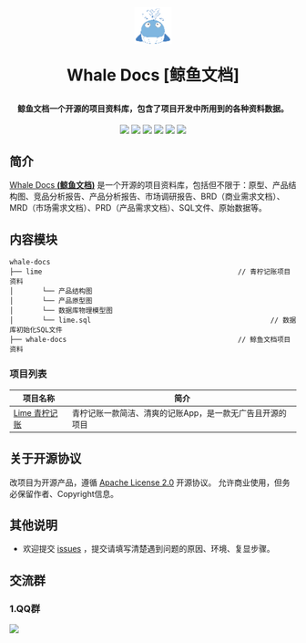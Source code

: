 <p align="center">
	<img alt="logo" src="./whale-docs/imgs/whale_docs_logo.png">
</p>
<h1 align="center" style="margin: 30px 0 30px; font-weight: bold;">Whale Docs [鲸鱼文档]</h1>
<h4 align="center">鲸鱼文档一个开源的项目资料库，包含了项目开发中所用到的各种资料数据。</h4>
<p align="center">
	<a><img src="https://img.shields.io/github/stars/feiyu-rs?style=social"></a>
    <a><img src="https://img.shields.io/github/forks/feiyu-rs/whale-docs?style=social"></a>
	<a><img src="https://img.shields.io/github/issues/feiyu-rs/whale-docs"></a>
	<a><img src="https://img.shields.io/github/repo-size/feiyu-rs/whale-docs"></a>
	<a><img src="https://img.shields.io/badge/WhaleDocs-v1.0.0-brightgreen"></a>
	<a><img src="https://img.shields.io/github/license/feiyu-rs/whale-docs"></a>
</p>

## 简介

[Whale Docs **(鲸鱼文档)**](https://github.com/feiyu-rs/project-docs) 是一个开源的项目资料库，包括但不限于：原型、产品结构图、竞品分析报告、产品分析报告、市场调研报告、BRD（商业需求文档）、MRD（市场需求文档）、PRD（产品需求文档）、SQL文件、原始数据等。

## 内容模块

~~~
whale-docs
├── lime                                                // 青柠记账项目资料
│       └── 产品结构图
│       └── 产品原型图
│       └── 数据库物理模型图
│       └── lime.sql                                            // 数据库初始化SQL文件
├── whale-docs                                          // 鲸鱼文档项目资料
~~~

### 项目列表

| 项目名称                                          | 简介                                                      |
|--------------------------------------------------|-----------------------------------------------------------|
| [Lime 青柠记账](https://github.com/feiyu-rs/lime-app)                                     | 青柠记账一款简洁、清爽的记账App，是一款无广告且开源的项目     |

## 关于开源协议

改项目为开源产品，遵循 [Apache License 2.0](https://github.com/feiyu-rs/project-docs/blob/main/LICENSE) 开源协议。 允许商业使用，但务必保留作者、Copyright信息。

## 其他说明

- 欢迎提交 [issues](https://github.com/feiyu-rs/project-docs/issues) ，提交请填写清楚遇到问题的原因、环境、复显步骤。

## 交流群

### 1.QQ群

<a href="https://qm.qq.com/cgi-bin/qm/qr?k=VAR9Bpbxa_gF5xhaMHr2bZ6yMfyu3Q4N&jump_from=webapi"><img src="https://img.shields.io/badge/%E5%8F%AF%E5%8A%A0-665914335-brightgreen"></a>
